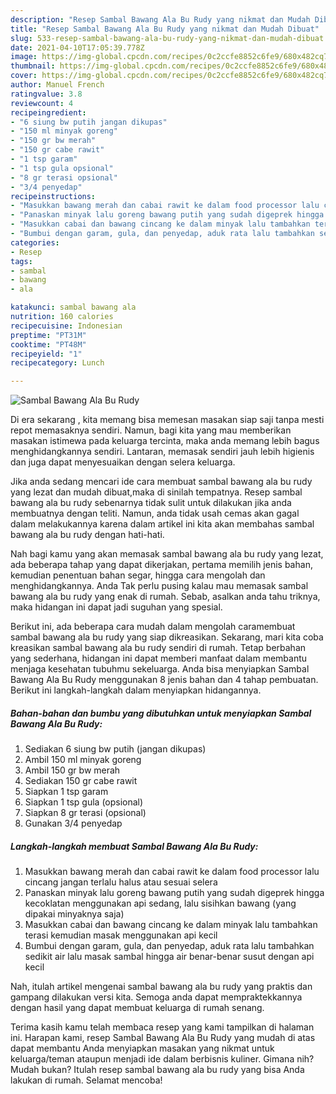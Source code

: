 ```yaml
---
description: "Resep Sambal Bawang Ala Bu Rudy yang nikmat dan Mudah Dibuat"
title: "Resep Sambal Bawang Ala Bu Rudy yang nikmat dan Mudah Dibuat"
slug: 533-resep-sambal-bawang-ala-bu-rudy-yang-nikmat-dan-mudah-dibuat
date: 2021-04-10T17:05:39.778Z
image: https://img-global.cpcdn.com/recipes/0c2ccfe8852c6fe9/680x482cq70/sambal-bawang-ala-bu-rudy-foto-resep-utama.jpg
thumbnail: https://img-global.cpcdn.com/recipes/0c2ccfe8852c6fe9/680x482cq70/sambal-bawang-ala-bu-rudy-foto-resep-utama.jpg
cover: https://img-global.cpcdn.com/recipes/0c2ccfe8852c6fe9/680x482cq70/sambal-bawang-ala-bu-rudy-foto-resep-utama.jpg
author: Manuel French
ratingvalue: 3.8
reviewcount: 4
recipeingredient:
- "6 siung bw putih jangan dikupas"
- "150 ml minyak goreng"
- "150 gr bw merah"
- "150 gr cabe rawit"
- "1 tsp garam"
- "1 tsp gula opsional"
- "8 gr terasi opsional"
- "3/4 penyedap"
recipeinstructions:
- "Masukkan bawang merah dan cabai rawit ke dalam food processor lalu cincang jangan terlalu halus atau sesuai selera"
- "Panaskan minyak lalu goreng bawang putih yang sudah digeprek hingga kecoklatan menggunakan api sedang, lalu sisihkan bawang (yang dipakai minyaknya saja)"
- "Masukkan cabai dan bawang cincang ke dalam minyak lalu tambahkan terasi kemudian masak menggunakan api kecil"
- "Bumbui dengan garam, gula, dan penyedap, aduk rata lalu tambahkan sedikit air lalu masak sambal hingga air benar-benar susut dengan api kecil"
categories:
- Resep
tags:
- sambal
- bawang
- ala

katakunci: sambal bawang ala 
nutrition: 160 calories
recipecuisine: Indonesian
preptime: "PT31M"
cooktime: "PT48M"
recipeyield: "1"
recipecategory: Lunch

---
```



![Sambal Bawang Ala Bu Rudy](https://img-global.cpcdn.com/recipes/0c2ccfe8852c6fe9/680x482cq70/sambal-bawang-ala-bu-rudy-foto-resep-utama.jpg)

Di era  sekarang , kita memang bisa memesan masakan siap saji tanpa mesti repot memasaknya sendiri. Namun, bagi kita yang mau memberikan masakan istimewa pada keluarga tercinta, maka anda memang lebih bagus menghidangkannya sendiri. Lantaran, memasak sendiri jauh lebih higienis dan juga dapat menyesuaikan dengan selera keluarga.

Jika anda sedang mencari ide cara membuat sambal bawang ala bu rudy yang lezat dan mudah dibuat,maka di sinilah tempatnya. Resep sambal bawang ala bu rudy  sebenarnya tidak sulit untuk dilakukan jika anda membuatnya dengan teliti. Namun, anda tidak usah cemas akan gagal dalam melakukannya 
karena dalam artikel ini kita akan membahas sambal bawang ala bu rudy dengan hati-hati.  



Nah bagi kamu yang akan memasak sambal bawang ala bu rudy yang lezat, ada beberapa tahap yang dapat dikerjakan, pertama memilih jenis bahan, kemudian penentuan bahan segar, hingga cara mengolah dan menghidangkannya. Anda Tak perlu pusing kalau mau memasak sambal bawang ala bu rudy yang enak di rumah. Sebab, asalkan anda  tahu triknya, maka hidangan ini dapat jadi suguhan yang spesial.

Berikut ini, ada beberapa cara mudah dalam mengolah caramembuat sambal bawang ala bu rudy yang siap dikreasikan. Sekarang, mari kita coba kreasikan sambal bawang ala bu rudy sendiri di rumah. Tetap berbahan yang sederhana, hidangan ini dapat memberi manfaat dalam membantu menjaga kesehatan tubuhmu sekeluarga. Anda bisa menyiapkan Sambal Bawang Ala Bu Rudy menggunakan 8 jenis bahan dan 4 tahap pembuatan. Berikut ini langkah-langkah dalam menyiapkan hidangannya.

<!--inarticleads1-->

##### Bahan-bahan dan bumbu yang dibutuhkan untuk menyiapkan Sambal Bawang Ala Bu Rudy:

1. Sediakan 6 siung bw putih (jangan dikupas)
1. Ambil 150 ml minyak goreng
1. Ambil 150 gr bw merah
1. Sediakan 150 gr cabe rawit
1. Siapkan 1 tsp garam
1. Siapkan 1 tsp gula (opsional)
1. Siapkan 8 gr terasi (opsional)
1. Gunakan 3/4 penyedap




<!--inarticleads2-->

##### Langkah-langkah membuat Sambal Bawang Ala Bu Rudy:

1. Masukkan bawang merah dan cabai rawit ke dalam food processor lalu cincang jangan terlalu halus atau sesuai selera
1. Panaskan minyak lalu goreng bawang putih yang sudah digeprek hingga kecoklatan menggunakan api sedang, lalu sisihkan bawang (yang dipakai minyaknya saja)
1. Masukkan cabai dan bawang cincang ke dalam minyak lalu tambahkan terasi kemudian masak menggunakan api kecil
1. Bumbui dengan garam, gula, dan penyedap, aduk rata lalu tambahkan sedikit air lalu masak sambal hingga air benar-benar susut dengan api kecil




Nah, itulah artikel mengenai  sambal bawang ala bu rudy  yang praktis dan gampang dilakukan versi kita. Semoga anda dapat mempraktekkannya dengan hasil yang dapat membuat keluarga di rumah senang. 

Terima kasih kamu telah membaca resep yang kami tampilkan di halaman ini. Harapan kami, resep  Sambal Bawang Ala Bu Rudy yang mudah di atas dapat membantu Anda menyiapkan masakan yang nikmat untuk keluarga/teman ataupun menjadi ide dalam berbisnis kuliner. Gimana nih? Mudah bukan? Itulah resep sambal bawang ala bu rudy yang bisa Anda lakukan di rumah. Selamat mencoba!

